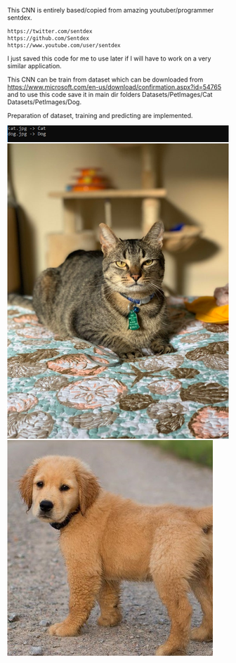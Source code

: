 This CNN is entirely based/copied from amazing youtuber/programmer sentdex.
     
    https://twitter.com/sentdex
    https://github.com/Sentdex
    https://www.youtube.com/user/sentdex

I just saved this code for me to use later if I will have to work on a very similar application.

This CNN can be train from dataset which can be downloaded from https://www.microsoft.com/en-us/download/confirmation.aspx?id=54765
and to use this code save it in main dir folders Datasets/PetImages/Cat Datasets/PetImages/Dog.

Preparation of dataset, training and predicting are implemented.

![alt text](https://github.com/PeterKillerio/Neural_Networks/blob/master/Tensorflow/Classification_of_pets/cat_dog_cmd.png)
![alt text](https://github.com/PeterKillerio/Neural_Networks/blob/master/Tensorflow/Classification_of_pets/cat.jpg)
![alt text](https://github.com/PeterKillerio/Neural_Networks/blob/master/Tensorflow/Classification_of_pets/dog.jpg)
